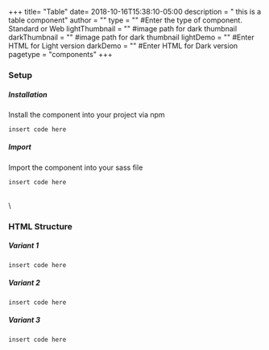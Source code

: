 +++
title= "Table"
date= 2018-10-16T15:38:10-05:00
description = " this is a table component"
author = ""
type = "" #Enter the type of component. Standard or Web
lightThumbnail = "" #image path for dark thumbnail
darkThumbnail = "" #image path for dark thumbnail 
lightDemo = "" #Enter HTML for Light version
darkDemo = "" #Enter HTML for Dark version
pagetype = "components"
+++



### Setup

##### Installation
Install the component into your project via npm
    
    insert code here


##### Import
Import the component into your sass file 

    insert code here

\
\
### HTML Structure 
##### Variant 1

    insert code here


##### Variant 2

    insert code here


##### Variant 3

    insert code here

